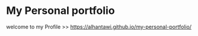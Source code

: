 # My Personal portfolio

welcome to my Profile >> https://alhantawi.github.io/my-personal-portfolio/
